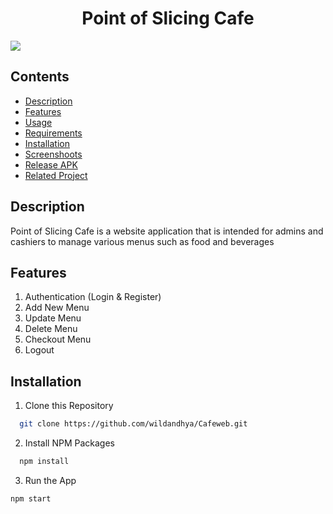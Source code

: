 <p align="center">
 <h1 align="center">Point of Slicing Cafe</h1>
<img src="https://img.shields.io/badge/Build%20with-React%20.js-61dbfb?style=popout&logo=react" align="center">
<p>





## Contents
- [Description](#description)
- [Features](#features)
- [Usage](#usage-application)
- [Requirements](#requirements-for-development)
- [Installation](#installation-for-development)
- [Screenshoots](#screenshoots)
- [Release APK](#release-apk)
- [Related Project](#related-project)

## Description
Point of Slicing Cafe is a website application that is intended for admins and cashiers to manage various menus such as food and beverages

## Features
1. Authentication (Login & Register)
2. Add New Menu
3. Update Menu
4. Delete Menu
5. Checkout Menu
6. Logout


##  Installation
1. Clone this Repository 
 ```sh
   git clone https://github.com/wildandhya/Cafeweb.git
 ```
2. Install NPM Packages 
 ```sh
   npm install
 ```
3. Run the App
  ```sh
  npm start
  ```

